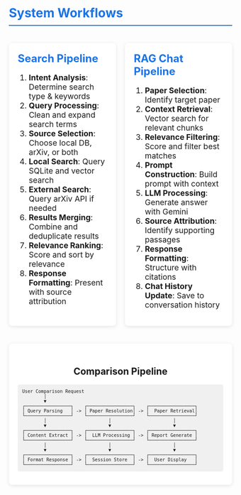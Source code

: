 <!-- 
theme: default
paginate: true
size: 16:9
marp: true
-->

<style>
section {
  background: linear-gradient(to bottom, #f5f7fa, #e8eaed);
  color: #333;
  padding: 40px;
}

h1 {
  color: #1a73e8;
  border-bottom: 2px solid #1a73e8;
  padding-bottom: 10px;
}

.workflow-box {
  background-color: white;
  border-radius: 8px;
  padding: 20px;
  margin: 20px 0;
  box-shadow: 0 2px 8px rgba(0,0,0,0.1);
}

.workflow-box h2 {
  color: #1a73e8;
  font-size: 1.5rem;
  margin-top: 0;
  margin-bottom: 15px;
}

.workflow-steps {
  text-align: left;
  font-size: 1.1rem;
}

.workflow-steps ol {
  padding-left: 25px;
}

.workflow-container {
  display: grid;
  grid-template-columns: 1fr 1fr;
  gap: 20px;
}

.architecture-diagram {
  background-color: white;
  border-radius: 8px;
  padding: 20px;
  margin: 20px 0;
  box-shadow: 0 2px 8px rgba(0,0,0,0.1);
  text-align: center;
}

pre {
  font-family: 'Courier New', monospace;
  font-size: 0.85em;
  background-color: #f0f0f0;
  border-radius: 4px;
  padding: 10px;
  margin: 10px 0;
  overflow: auto;
  text-align: left;
}
</style>

# System Workflows

<div class="workflow-container">
  <div class="workflow-box">
    <h2>Search Pipeline</h2>
    <div class="workflow-steps">
      <ol>
        <li><strong>Intent Analysis</strong>: Determine search type & keywords</li>
        <li><strong>Query Processing</strong>: Clean and expand search terms</li>
        <li><strong>Source Selection</strong>: Choose local DB, arXiv, or both</li>
        <li><strong>Local Search</strong>: Query SQLite and vector search</li>
        <li><strong>External Search</strong>: Query arXiv API if needed</li>
        <li><strong>Results Merging</strong>: Combine and deduplicate results</li>
        <li><strong>Relevance Ranking</strong>: Score and sort by relevance</li>
        <li><strong>Response Formatting</strong>: Present with source attribution</li>
      </ol>
    </div>
  </div>

  <div class="workflow-box">
    <h2>RAG Chat Pipeline</h2>
    <div class="workflow-steps">
      <ol>
        <li><strong>Paper Selection</strong>: Identify target paper</li>
        <li><strong>Context Retrieval</strong>: Vector search for relevant chunks</li>
        <li><strong>Relevance Filtering</strong>: Score and filter best matches</li>
        <li><strong>Prompt Construction</strong>: Build prompt with context</li>
        <li><strong>LLM Processing</strong>: Generate answer with Gemini</li>
        <li><strong>Source Attribution</strong>: Identify supporting passages</li>
        <li><strong>Response Formatting</strong>: Structure with citations</li>
        <li><strong>Chat History Update</strong>: Save to conversation history</li>
      </ol>
    </div>
  </div>
</div>

<div class="architecture-diagram">
  <h2>Comparison Pipeline</h2>

```
User Comparison Request
        │
        ▼
┌─────────────────┐    ┌─────────────────┐    ┌─────────────────┐
│ Query Parsing   │ -> │ Paper Resolution│ -> │  Paper Retrieval│
└─────────────────┘    └─────────────────┘    └─────────────────┘
        │                       │                       │
        ▼                       ▼                       ▼
┌─────────────────┐    ┌─────────────────┐    ┌─────────────────┐
│ Content Extract │ -> │  LLM Processing │ -> │ Report Generate │
└─────────────────┘    └─────────────────┘    └─────────────────┘
        │                       │                       │
        ▼                       ▼                       ▼
┌─────────────────┐    ┌─────────────────┐    ┌─────────────────┐
│ Format Response │ -> │  Session Store  │ -> │  User Display   │
└─────────────────┘    └─────────────────┘    └─────────────────┘
```
</div>